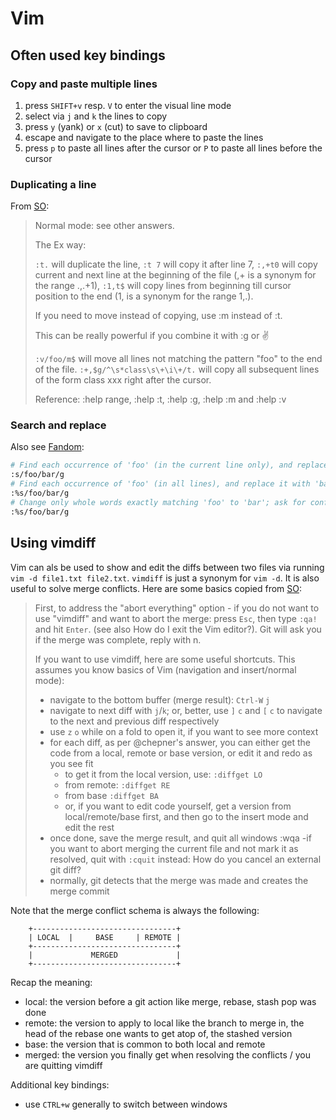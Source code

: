 # Vim

## Often used key bindings

### Copy and paste multiple lines

1. press `SHIFT+v` resp. `V` to enter the visual line mode
1. select via `j` and `k` the lines to copy
1. press `y` (yank) or `x` (cut) to save to clipboard
1. escape and navigate to the place where to paste the lines
1. press `p` to paste all lines after the cursor or `P` to paste all lines before the cursor

### Duplicating a line

From [SO](https://stackoverflow.com/questions/73319/how-to-duplicate-a-whole-line-in-vim):

>Normal mode: see other answers.
>
>The Ex way:
>
> `:t.` will duplicate the line,
> `:t 7` will copy it after line 7,
> `:,+t0` will copy current and next line at the beginning of the file (,+ is a synonym for the range .,.+1),
> `:1,t$` will copy lines from beginning till cursor position to the end (1, is a synonym for the range 1,.).
>
>If you need to move instead of copying, use :m instead of :t.
>
>This can be really powerful if you combine it with :g or :v:
>
> `:v/foo/m$` will move all lines not matching the pattern "foo" to the end of the file.
> `:+,$g/^\s*class\s\+\i\+/t.` will copy all subsequent lines of the form class xxx right after the cursor.
>
>Reference: :help range, :help :t, :help :g, :help :m and :help :v

### Search and replace

Also see [Fandom](https://vim.fandom.com/wiki/Search_and_replace):

```bash
# Find each occurrence of 'foo' (in the current line only), and replace it with 'bar'.
:s/foo/bar/g
# Find each occurrence of 'foo' (in all lines), and replace it with 'bar'.
:%s/foo/bar/g
# Change only whole words exactly matching 'foo' to 'bar'; ask for confirmation.
:%s/foo/bar/g
```

## Using vimdiff

Vim can als be used to show and edit the diffs between two files via running `vim -d file1.txt file2.txt`. `vimdiff` is just a synonym for `vim -d`. It is also useful to solve merge conflicts. Here are some basics copied from [SO](https://stackoverflow.com/questions/14904644/how-do-i-use-vimdiff-to-resolve-a-git-merge-conflict):

>First, to address the "abort everything" option - if you do not want to use "vimdiff" and want to abort the merge: press `Esc`, then type `:qa!` and hit `Enter`. (see also How do I exit the Vim editor?). Git will ask you if the merge was complete, reply with n.
>
> If you want to use vimdiff, here are some useful shortcuts. This assumes you know basics of Vim (navigation and insert/normal mode):
>
> - navigate to the bottom buffer (merge result): `Ctrl-W` `j`
> - navigate to next diff with `j`/`k`; or, better, use `]` `c` and `[` `c` to navigate to the next and previous diff respectively
> - use `z` `o` while on a fold to open it, if you want to see more context
> - for each diff, as per @chepner's answer, you can either get the code from a local, remote or base version, or edit it and redo as you see fit
>   - to get it from the local version, use: `:diffget LO`
>   - from remote: `:diffget RE`
>   - from base `:diffget BA`
>   - or, if you want to edit code yourself, get a version from local/remote/base first, and then go to the insert mode and edit the rest
> - once done, save the merge result, and quit all windows :wqa
>         -if you want to abort merging the current file and not mark it as resolved, quit with `:cquit` instead: How do you cancel an external git diff?
> - normally, git detects that the merge was made and creates the merge commit

Note that the merge conflict schema is always the following:

```quote
    +--------------------------------+
    | LOCAL  |     BASE     | REMOTE |
    +--------------------------------+
    |             MERGED             |
    +--------------------------------+
```

Recap the meaning:

- local: the version before a git action like merge, rebase, stash pop was done
- remote: the version to apply to local like the branch to merge in, the head of the rebase one wants to get atop of, the stashed version
- base: the version that is common to both local and remote
- merged: the version you finally get when resolving the conflicts / you are quitting vimdiff

Additional key bindings:

- use `CTRL+w` generally to switch between windows
